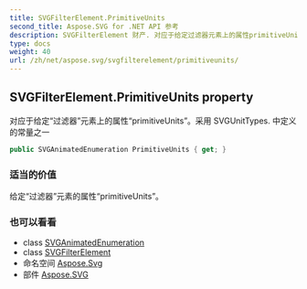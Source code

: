 ```yaml
---
title: SVGFilterElement.PrimitiveUnits
second_title: Aspose.SVG for .NET API 参考
description: SVGFilterElement 财产. 对应于给定过滤器元素上的属性primitiveUnits采用 SVGUnitTypes. 中定义的常量之一
type: docs
weight: 40
url: /zh/net/aspose.svg/svgfilterelement/primitiveunits/
---
```

## SVGFilterElement.PrimitiveUnits property

对应于给定“过滤器”元素上的属性“primitiveUnits”。采用 SVGUnitTypes. 中定义的常量之一

```csharp
public SVGAnimatedEnumeration PrimitiveUnits { get; }
```

### 适当的价值

给定“过滤器”元素的属性“primitiveUnits”。

### 也可以看看

* class [SVGAnimatedEnumeration](../../../aspose.svg.datatypes/svganimatedenumeration/)
* class [SVGFilterElement](../)
* 命名空间 [Aspose.Svg](../../svgfilterelement/)
* 部件 [Aspose.SVG](../../../)


